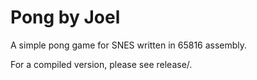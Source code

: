 Pong by Joel
============

A simple pong game for SNES written in 65816 assembly.

For a compiled version, please see release/.
